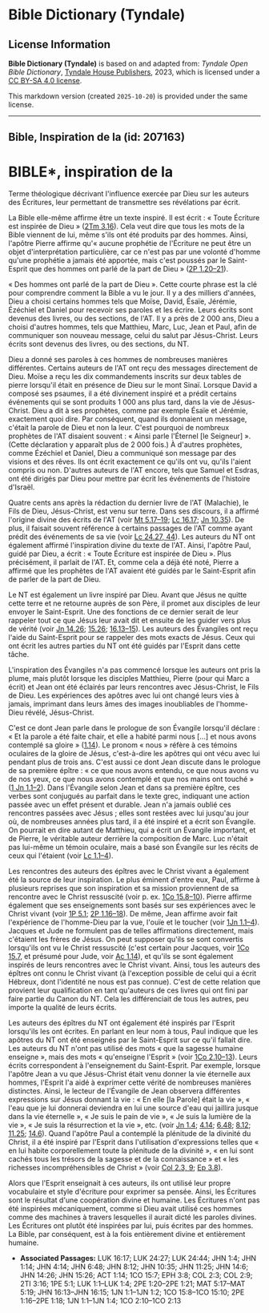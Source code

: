 # Bible Dictionary (Tyndale)

## License Information

**Bible Dictionary (Tyndale)** is based on and adapted from: _Tyndale Open Bible Dictionary_, [Tyndale House Publishers](https://tyndaleopenresources.com/), 2023, which is licensed under a [CC BY-SA 4.0 license](https://creativecommons.org/licenses/by-sa/4.0/legalcode.en).

This markdown version (created `2025-10-20`) is provided under the same license.



--------------------------------

## Bible, Inspiration de la (id: 207163)

BIBLE\*, inspiration de la
==========================

Terme théologique décrivant l'influence exercée par Dieu sur les auteurs des Écritures, leur permettant de transmettre ses révélations par écrit.

La Bible elle\-même affirme être un texte inspiré. Il est écrit : « Toute Écriture est inspirée de Dieu » ([2Tm 3\.16](https://ref.ly/2Tim3:16)). Cela veut dire que tous les mots de la Bible viennent de lui, même s'ils ont été produits par des hommes. Ainsi, l'apôtre Pierre affirme qu'« aucune prophétie de l'Écriture ne peut être un objet d'interprétation particulière, car ce n'est pas par une volonté d'homme qu'une prophétie a jamais été apportée, mais c'est poussés par le Saint\-Esprit que des hommes ont parlé de la part de Dieu » ([2P 1\.20–21](https://ref.ly/2Pet1:20-2Pet1:21)).

« Des hommes ont parlé de la part de Dieu ». Cette courte phrase est la clé pour comprendre comment la Bible a vu le jour. Il y a des milliers d'années, Dieu a choisi certains hommes tels que Moïse, David, Ésaïe, Jérémie, Ézéchiel et Daniel pour recevoir ses paroles et les écrire. Leurs écrits sont devenus des livres, ou des sections, de l'AT. Il y a près de 2 000 ans, Dieu a choisi d'autres hommes, tels que Matthieu, Marc, Luc, Jean et Paul, afin de communiquer son nouveau message, celui du salut par Jésus\-Christ. Leurs écrits sont devenus des livres, ou des sections, du NT.

Dieu a donné ses paroles à ces hommes de nombreuses manières différentes. Certains auteurs de l'AT ont reçu des messages directement de Dieu. Moïse a reçu les dix commandements inscrits sur deux tables de pierre lorsqu'il était en présence de Dieu sur le mont Sinaï. Lorsque David a composé ses psaumes, il a été divinement inspiré et a prédit certains événements qui se sont produits 1 000 ans plus tard, dans la vie de Jésus\-Christ. Dieu a dit à ses prophètes, comme par exemple Ésaïe et Jérémie, exactement quoi dire. Par conséquent, quand ils donnaient un message, c'était la parole de Dieu et non la leur. C'est pourquoi de nombreux prophètes de l'AT disaient souvent : « Ainsi parle l'Éternel \[le Seigneur] ». (Cette déclaration y apparaît plus de 2 000 fois.) À d'autres prophètes, comme Ézéchiel et Daniel, Dieu a communiqué son message par des visions et des rêves. Ils ont écrit exactement ce qu'ils ont vu, qu'ils l'aient compris ou non. D'autres auteurs de l'AT encore, tels que Samuel et Esdras, ont été dirigés par Dieu pour mettre par écrit les événements de l'histoire d'Israël.

Quatre cents ans après la rédaction du dernier livre de l'AT (Malachie), le Fils de Dieu, Jésus\-Christ, est venu sur terre. Dans ses discours, il a affirmé l'origine divine des écrits de l'AT (voir [Mt 5\.17–19](https://ref.ly/Matt5:17-Matt5:19); [Lc 16\.17](https://ref.ly/Luke16:17); [Jn 10\.35](https://ref.ly/John10:35)). De plus, il faisait souvent référence à certains passages de l'AT comme ayant prédit des événements de sa vie (voir [Lc 24\.27, 44](https://ref.ly/Luke24:27)). Les auteurs du NT ont également affirmé l'inspiration divine du texte de l'AT. Ainsi, l'apôtre Paul, guidé par Dieu, a écrit : « Toute Écriture est inspirée de Dieu ». Plus précisément, il parlait de l'AT. Et, comme cela a déjà été noté, Pierre a affirmé que les prophètes de l'AT avaient été guidés par le Saint\-Esprit afin de parler de la part de Dieu.

Le NT est également un livre inspiré par Dieu. Avant que Jésus ne quitte cette terre et ne retourne auprès de son Père, il promet aux disciples de leur envoyer le Saint\-Esprit. Une des fonctions de ce dernier serait de leur rappeler tout ce que Jésus leur avait dit et ensuite de les guider vers plus de vérité (voir [Jn 14\.26](https://ref.ly/John14:26); [15\.26](https://ref.ly/John15:26); [16\.13–15](https://ref.ly/John16:13-John16:15)). Les auteurs des Évangiles ont reçu l'aide du Saint\-Esprit pour se rappeler des mots exacts de Jésus. Ceux qui ont écrit les autres parties du NT ont été guidés par l'Esprit dans cette tâche.

L'inspiration des Évangiles n'a pas commencé lorsque les auteurs ont pris la plume, mais plutôt lorsque les disciples Matthieu, Pierre (pour qui Marc a écrit) et Jean ont été éclairés par leurs rencontres avec Jésus\-Christ, le Fils de Dieu. Les expériences des apôtres avec lui ont changé leurs vies à jamais, imprimant dans leurs âmes des images inoubliables de l'homme\-Dieu révélé, Jésus\-Christ.

C'est ce dont Jean parle dans le prologue de son Évangile lorsqu'il déclare : « Et la parole a été faite chair, et elle a habité parmi nous \[...] et nous avons contemplé sa gloire » ([1\.14](https://ref.ly/John1:14)). Le pronom « nous » réfère à ces témoins oculaires de la gloire de Jésus, c'est\-à\-dire les apôtres qui ont vécu avec lui pendant plus de trois ans. C'est aussi ce dont Jean discute dans le prologue de sa première épître : « ce que nous avons entendu, ce que nous avons vu de nos yeux, ce que nous avons contemplé et que nos mains ont touché » ([1 Jn 1\.1–2](https://ref.ly/1John1:1-1John1:2)). Dans l'Évangile selon Jean et dans sa première épître, ces verbes sont conjugués au parfait dans le texte grec, indiquant une action passée avec un effet présent et durable. Jean n'a jamais oublié ces rencontres passées avec Jésus ; elles sont restées avec lui jusqu'au jour où, de nombreuses années plus tard, il a été inspiré et a écrit son Évangile. On pourrait en dire autant de Matthieu, qui a écrit un Évangile important, et de Pierre, le véritable auteur derrière la composition de Marc. Luc n'était pas lui\-même un témoin oculaire, mais a basé son Évangile sur les récits de ceux qui l'étaient (voir [Lc 1\.1–4](https://ref.ly/Luke1:1-Luke1:4)).

Les rencontres des auteurs des épîtres avec le Christ vivant a également été la source de leur inspiration. Le plus éminent d'entre eux, Paul, affirme à plusieurs reprises que son inspiration et sa mission proviennent de sa rencontre avec le Christ ressuscité (voir p. ex. [1Co 15\.8–10](https://ref.ly/1Cor15:8-1Cor15:10)). Pierre affirme également que ses enseignements sont basés sur ses expériences avec le Christ vivant (voir [1P 5\.1](https://ref.ly/1Pet5:1); [2P 1\.16–18](https://ref.ly/2Pet1:16-2Pet1:18)). De même, Jean affirme avoir fait l'expérience de l'homme\-Dieu par la vue, l'ouïe et le toucher (voir [1Jn 1\.1–4](https://ref.ly/1John1:1-1John1:4)). Jacques et Jude ne formulent pas de telles affirmations directement, mais c'étaient les frères de Jésus. On peut supposer qu'ils se sont convertis lorsqu'ils ont vu le Christ ressuscité (c'est certain pour Jacques, voir [1Co 15\.7](https://ref.ly/1Cor15:7), et présumé pour Jude, voir [Ac 1\.14](https://ref.ly/Acts1:14)), et qu'ils se sont également inspirés de leurs rencontres avec le Christ vivant. Ainsi, tous les auteurs des épîtres ont connu le Christ vivant (à l'exception possible de celui qui a écrit Hébreux, dont l'identité ne nous est pas connue). C'est de cette relation que provient leur qualification en tant qu'auteurs de ces livres qui ont fini par faire partie du Canon du NT. Cela les différenciait de tous les autres, peu importe la qualité de leurs écrits.

Les auteurs des épîtres du NT ont également été inspirés par l'Esprit lorsqu'ils les ont écrites. En parlant en leur nom à tous, Paul indique que les apôtres du NT ont été enseignés par le Saint\-Esprit sur ce qu'il fallait dire. Les auteurs du NT n'ont pas utilisé des mots « que la sagesse humaine enseigne », mais des mots « qu'enseigne l'Esprit » (voir [1Co 2\.10–13](https://ref.ly/1Cor2:10-1Cor2:13)). Leurs écrits correspondent à l'enseignement du Saint\-Esprit. Par exemple, lorsque l'apôtre Jean a vu que Jésus\-Christ était venu donner la vie éternelle aux hommes, l'Esprit l'a aidé à exprimer cette vérité de nombreuses manières distinctes. Ainsi, le lecteur de l'Évangile de Jean observera différentes expressions sur Jésus donnant la vie : « En elle \[la Parole] était la vie », « l'eau que je lui donnerai deviendra en lui une source d'eau qui jaillira jusque dans la vie éternelle », « Je suis le pain de vie », « Je suis la lumière de la vie », « Je suis la résurrection et la vie », etc. (voir [Jn 1\.4](https://ref.ly/John1:4); [4\.14](https://ref.ly/John4:14); [6\.48](https://ref.ly/John6:48); [8\.12](https://ref.ly/John8:12); [11\.25](https://ref.ly/John11:25); [14\.6](https://ref.ly/John14:6)). Quand l'apôtre Paul a contemplé la plénitude de la divinité du Christ, il a été inspiré par l'Esprit dans l'utilisation d'expressions telles que « en lui habite corporellement toute la plénitude de la divinité », « en lui sont cachés tous les trésors de la sagesse et de la connaissance » et « les richesses incompréhensibles de Christ » (voir [Col 2\.3, 9](https://ref.ly/Col2:3); [Ep 3\.8](https://ref.ly/Eph3:8)).

Alors que l'Esprit enseignait à ces auteurs, ils ont utilisé leur propre vocabulaire et style d'écriture pour exprimer sa pensée. Ainsi, les Écritures sont le résultat d'une coopération divine et humaine. Les Écritures n'ont pas été inspirées mécaniquement, comme si Dieu avait utilisé ces hommes comme des machines à travers lesquelles il aurait dicté les paroles divines. Les Écritures ont plutôt été inspirées par lui, puis écrites par des hommes. La Bible, par conséquent, est à la fois entièrement divine et entièrement humaine.

* **Associated Passages:** LUK 16:17; LUK 24:27; LUK 24:44; JHN 1:4; JHN 1:14; JHN 4:14; JHN 6:48; JHN 8:12; JHN 10:35; JHN 11:25; JHN 14:6; JHN 14:26; JHN 15:26; ACT 1:14; 1CO 15:7; EPH 3:8; COL 2:3; COL 2:9; 2TI 3:16; 1PE 5:1; LUK 1:1–LUK 1:4; 2PE 1:20–2PE 1:21; MAT 5:17–MAT 5:19; JHN 16:13–JHN 16:15; 1JN 1:1–1JN 1:2; 1CO 15:8–1CO 15:10; 2PE 1:16–2PE 1:18; 1JN 1:1–1JN 1:4; 1CO 2:10–1CO 2:13

